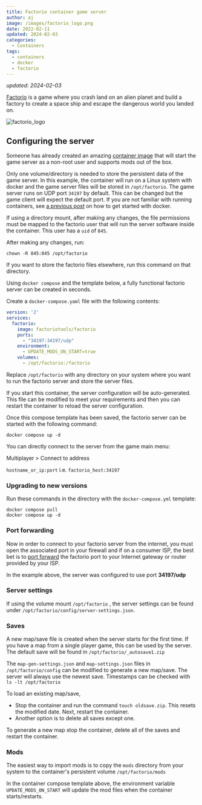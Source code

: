```yaml
---
title: Factorio container game server
author: aj
image: /images/factorio_logo.png
date: 2022-02-11
updated: 2024-02-03
categories:
  - Containers
tags:
  - containers
  - docker
  - factorio
---
```


_updated: 2024-02-03_

[Factorio][1] is a game where you crash land on an alien planet and build a factory to create a space ship and escape the dangerous world you landed on.

![factorio_logo](/images/factorio_logo.png)

## Configuring the server

Someone has already created an amazing [container image][2] that will start the game server as a non-root user and supports mods out of the box.

Only one volume/directory is needed to store the persistent data of the game server. In this example, the container will run on a Linux system with docker and the game server files will be stored in `/opt/factorio`. The game server runs on UDP port `34197` by default. This can be changed but the game client will expect the default port. If you are not familiar with running containers, see [a previous post][3] on how to get started with docker.

If using a directory mount, after making any changes, the file permissions must be mapped to the factorio user that will run the server software inside the container. This user has a `uid` of `845`.

After making any changes, run:

```shell
chown -R 845:845 /opt/factorio
```

If you want to store the factorio files elsewhere, run this command on that directory.

Using `docker compose` and the template below, a fully functional factorio server can be created in seconds.

Create a `docker-compose.yaml` file with the following contents:

```yaml
version: '2'
services:
  factorio:
    image: factoriotools/factorio
    ports:
      - "34197:34197/udp"
    environment:
      - UPDATE_MODS_ON_START=true
    volumes:
      - /opt/factorio:/factorio
```

Replace `/opt/factorio` with any directory on your system where you want to run the factorio server and store the server files.

If you start this container, the server configuration will be auto-generated. This file can be modified to meet your requirements and then you can restart the container to reload the server configuration.

Once this compose template has been saved, the factorio server can be started with the following command:

```shell
docker compose up -d
```

You can directly connect to the server from the game main menu: 

Multiplayer > Connect to address

`hostname_or_ip:port` i.e. `factorio_host:34197`

### Upgrading to new versions

Run these commands in the directory with the `docker-compose.yml` template:

```shell
docker compose pull
docker compose up -d
```

### Port forwarding

Now in order to connect to your factorio server from the internet, you must open the associated port in your firewall and if on a consumer ISP, the best bet is to [port forward][4] the factorio port to your Internet gateway or router provided by your ISP.

In the example above, the server was configured to use port **34197/udp**


### Server settings

If using the volume mount `/opt/factorio` , the server settings can be found under `/opt/factorio/config/server-settings.json`.

### Saves

A new map/save file is created when the server starts for the first time. If you have a map from a single player game, this can be used by the server. The default save will be found in `/opt/factorio/_autosave1.zip`

The `map-gen-settings.json` and `map-settings.json` files in `/opt/factorio/config` can be modified to generate a new map/save. The server will always use the newest save. Timestamps can be checked with `ls -lt /opt/factorio`

To load an existing map/save, 
- Stop the container and run the command `touch oldsave.zip`. This resets the modified date. Next, restart the container. 
- Another option is to delete all saves except one.

To generate a new map stop the container, delete all of the saves and restart the container.

### Mods

The easiest way to import mods is to copy the `mods` directory from your system to the container's persistent volume `/opt/factorio/mods`

In the container compose template above, the environment variable `UPDATE_MODS_ON_START` will update the mod files when the container starts/restarts.

 [1]: https://www.factorio.com/
 [2]: https://hub.docker.com/r/factoriotools/factorio
 [3]: /posts/containers/
 [4]: https://portforward.com/

